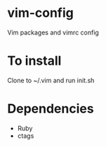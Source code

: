vim-config
==========

Vim packages and vimrc config

# To install
Clone to ~/.vim and run init.sh

# Dependencies
- Ruby
- ctags
